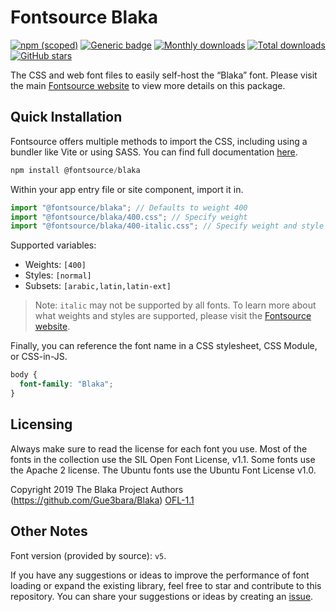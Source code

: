 # Fontsource Blaka

[![npm (scoped)](https://img.shields.io/npm/v/@fontsource/blaka?color=brightgreen)](https://www.npmjs.com/package/@fontsource/blaka) [![Generic badge](https://img.shields.io/badge/fontsource-passing-brightgreen)](https://github.com/fontsource/fontsource) [![Monthly downloads](https://badgen.net/npm/dm/@fontsource/blaka)](https://github.com/fontsource/fontsource) [![Total downloads](https://badgen.net/npm/dt/@fontsource/blaka)](https://github.com/fontsource/fontsource) [![GitHub stars](https://img.shields.io/github/stars/fontsource/fontsource.svg?style=social&label=Star)](https://github.com/fontsource/fontsource/stargazers)

The CSS and web font files to easily self-host the “Blaka” font. Please visit the main [Fontsource website](https://fontsource.org/fonts/blaka) to view more details on this package.

## Quick Installation

Fontsource offers multiple methods to import the CSS, including using a bundler like Vite or using SASS. You can find full documentation [here](https://fontsource.org/docs/getting-started/introduction).

```javascript
npm install @fontsource/blaka
```

Within your app entry file or site component, import it in.

```javascript
import "@fontsource/blaka"; // Defaults to weight 400
import "@fontsource/blaka/400.css"; // Specify weight
import "@fontsource/blaka/400-italic.css"; // Specify weight and style
```

Supported variables:
- Weights: `[400]`
- Styles: `[normal]`
- Subsets: `[arabic,latin,latin-ext]`

> Note: `italic` may not be supported by all fonts. To learn more about what weights and styles are supported, please visit the [Fontsource website](https://fontsource.org/fonts/blaka).

Finally, you can reference the font name in a CSS stylesheet, CSS Module, or CSS-in-JS.

```css
body {
  font-family: "Blaka";
}
```

## Licensing
Always make sure to read the license for each font you use. Most of the fonts in the collection use the SIL Open Font License, v1.1. Some fonts use the Apache 2 license. The Ubuntu fonts use the Ubuntu Font License v1.0.

Copyright 2019 The Blaka Project Authors (https://github.com/Gue3bara/Blaka)
[OFL-1.1](http://scripts.sil.org/OFL)

## Other Notes
Font version (provided by source): `v5`.

If you have any suggestions or ideas to improve the performance of font loading or expand the existing library, feel free to star and contribute to this repository. You can share your suggestions or ideas by creating an [issue](https://github.com/fontsource/fontsource/issues).